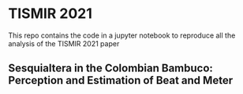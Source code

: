 # TISMIR 2021
This repo contains the code in a jupyter notebook to reproduce all the analysis of the TISMIR 2021 paper

## **Sesquialtera in the Colombian Bambuco: Perception and Estimation of Beat and Meter**
